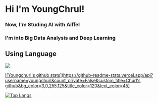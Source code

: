 # Hi I'm YoungChrul!     
### Now, I'm Studing AI with Aiffel     
### I'm into Big Data Analysis and Deep Learning    


  
## Using Language   
![](https://img.shields.io/badge/%20-python%20-blue)   

[![Youngchurl's github stats](https://github-readme-stats.vercel.app/api?username=youngchurl&count_private=False&custom_title=Churl's github&bg_color=3,0,255,125&title_color=120&text_color=45)](https://github.com/anuraghazra/github-readme-stats)

[![Top Langs](https://github-readme-stats.vercel.app/api/top-langs/?username=Youngchurl)](https://github.com/anuraghazra/github-readme-stats)
